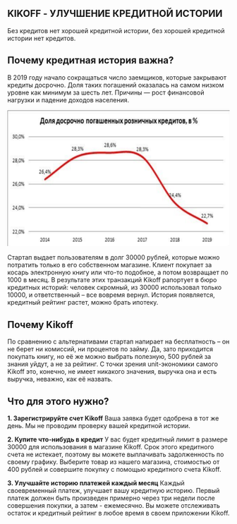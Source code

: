 ## KIKOFF - УЛУЧШЕНИЕ КРЕДИТНОЙ ИСТОРИИ
Без кредитов нет хорошей кредитной истории, без хорошей кредитной истории нет кредитов.

## Почему кредитная история важна?
В 2019 году начало сокращаться число заемщиков, которые закрывают кредиты досрочно. 
Доля таких погашений оказалась на самом низком уровне как минимум за шесть лет. 
Причины — рост финансовой нагрузки и падение доходов населения.

![Доля досрочно погашенных розничных кредитов](https://github.com/Ilzira1010/AS/blob/64523722eacef8fade61c34536b39de01ff12bea/pictures/%D0%94%D0%BE%D0%BB%D1%8F%20%D0%B4%D0%BE%D1%81%D1%80%D0%BE%D1%87%D0%BD%D0%BE%20%D0%BF%D0%BE%D0%B3%D0%B0%D1%88%D0%B5%D0%BD%D0%BD%D1%8B%D1%85%20%D1%80%D0%BE%D0%B7%D0%BD%D0%B8%D1%87%D0%BD%D1%8B%D1%85%20%D0%BA%D1%80%D0%B5%D0%B4%D0%B8%D1%82%D0%BE%D0%B2.png)

Стартап выдает пользователям в долг 30000 рублей, которые можно
потратить только в его собственном магазине. Клиент покупает за
косарь электронную книгу или что-то подобное, а потом возвращает
по 1000 в месяц. В результате этих транзакций Kikoff рапортует в
бюро кредитных историй: человек скромный, из 30000 использовал
только 10000, и ответственный – все вовремя вернул. История
появляется, кредитный рейтинг растет, можно брать ипотеку.

## Почему Kikoff

По сравнению с альтернативами стартап напирает на бесплатность – он не берет ни комиссий, 
ни процентов по займу.
 Да, зато приходится покупать книгу, но её же можно выбрать полезную, 500 рублей за знания уйдут,
 а не за рейтинг.
 С точки зрения unit-экономики самого Kikoff это, конечно, не имеет никакого значения, выручка она и есть выручка, неважно, как её назвать.
 
 ## Что для этого нужно?
 
**1. Зарегистрируйте счет Kikoff**
Ваша заявка будет одобрена в тот же день. Мы не проводим проверку вашей кредитной истории.

**2. Купите что-нибудь в кредит**
У вас будет кредитный лимит в размере 30000 для использования в магазине Kikoff. Срок
этого кредитного счета не истекает, поэтому вы можете выплачивать задолженность по своему
графику.
Выберите товар из нашего магазина, стоимостью от 400 рублей и совершите покупку с помощью
кредитного счета Kikoff.

**3. Улучшайте историю платежей каждый месяц**
Каждый своевременный платеж, улучшает вашу кредитную историю.
Первый платеж должен быть произведен примерно через три недели после совершения покупки, 
а затем - ежемесячно.
Вы можете отслеживать остаток и кредитный рейтинг в любое время в своем приложении Kikoff.


